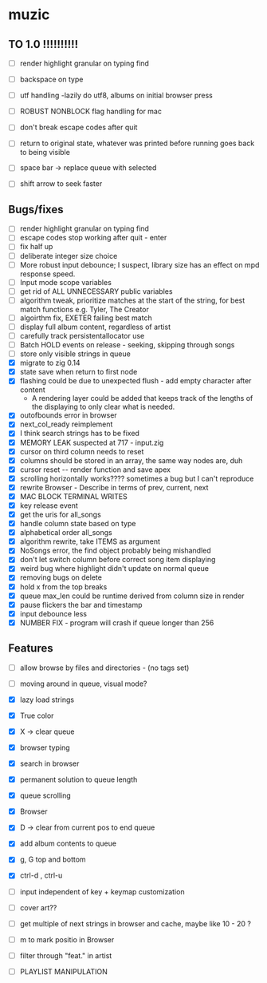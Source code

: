 # muzic

## TO 1.0 !!!!!!!!!!
- [ ] render highlight granular on typing find
- [ ] backspace on type
- [ ] utf handling 
    -lazily do utf8, albums on initial browser press
- [ ] ROBUST NONBLOCK flag handling for mac
- [ ] don't break escape codes after quit
- [ ] return to original state, whatever was printed before running goes back to being visible

- [ ] space bar -> replace queue with selected
- [ ] shift arrow to seek faster

## Bugs/fixes
- [ ] render highlight granular on typing find
- [ ] escape codes stop working after quit - enter
- [ ] fix half up
- [ ] deliberate integer size choice
- [ ] More robust input debounce; I suspect, library size has an effect on mpd response speed.
- [ ] Input mode scope variables
- [ ] get rid of ALL UNNECESSARY public variables
- [ ] algorithm tweak, prioritize matches at the start of the string, for best match functions e.g. Tyler, The Creator
- [ ] algoirthm fix, EXETER failing best match
- [ ] display full album content, regardless of artist
- [ ] carefully track persistentallocator use
- [ ] Batch HOLD events on release - seeking, skipping through songs
- [ ] store only visible strings in queue
- [x] migrate to zig 0.14
- [x] state save when return to first node
- [x] flashing could be due to unexpected flush - add empty character after content
    - A rendering layer could be added that keeps track of the lengths of the displaying to only clear what is needed.
- [x] outofbounds error in browser
- [x] next_col_ready reimplement
- [x] I think search strings has to be fixed
- [x] MEMORY LEAK suspected at 717 - input.zig
- [x] cursor on third column needs to reset
- [x] columns should be stored in an array, the same way nodes are, duh
- [x] cursor reset -- render function and save apex
- [x] scrolling horizontally works???? sometimes a bug but I can't reproduce
- [x] rewrite Browser - Describe in terms of prev, current, next
- [x] MAC BLOCK TERMINAL WRITES
- [x] key release event
- [x] get the uris for all_songs
- [x] handle column state based on type
- [x] alphabetical order all_songs
- [x] algorithm rewrite, take ITEMS as argument
- [x] NoSongs error, the find object probably being mishandled
- [x] don't let switch column before correct song item displaying
- [x] weird bug where highlight didn't update on normal queue
- [x] removing bugs on delete
- [x] hold x from the top breaks
- [x] queue max_len could be runtime derived from column size in render
- [x] pause flickers the bar and timestamp
- [x] input debounce less
- [x] NUMBER FIX - program will crash if queue longer than 256
## Features 

- [ ] allow browse by files and directories - (no tags set)
- [ ] moving around in queue, visual mode?
- [x] lazy load strings
- [x] True color
- [x] X -> clear queue
- [x] browser typing
- [x] search in browser
- [x] permanent solution to queue length
- [x] queue scrolling
- [x] Browser
- [x] D -> clear from current pos to end queue
- [x] add album contents to queue
- [x] g, G top and bottom
- [x] ctrl-d , ctrl-u

- [ ] input independent of key + keymap customization
- [ ] cover art??
- [ ] get multiple of next strings in browser and cache, maybe like 10 - 20 ? 
- [ ] m to mark positio in Browser
- [ ] filter through "feat." in artist
- [ ] PLAYLIST MANIPULATION
